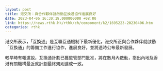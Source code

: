 ```yaml
---
layout: post
title: 港交所：與合作夥伴就啟動互換通協作進展良好
date: 2023-04-06 16:30:18.000000000 +08:00
link: https://news.rthk.hk/rthk/ch/component/k2/1695223-20230406.htm
categories: rthk
---
```


港交所表示，「互換通」是互聯互通機制下最新優化，港交所正與合作夥伴就啟動「互換通」的籌備工作進行協作，進展良好，並將適時公布最新發展。

較早時有報道說，互換通計劃已獲監管部門批准，將在數月內啟動，指出內地及香港有關機構最近就計劃最終規則達成一致。
